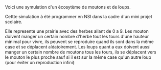 Voici une symulation d'un écosytème de moutons et de loups.

Cettte simulation à été programmer en NSI dans la cadre d'un mini projet scolaire.

Elle represente une prairie avec des herbes allant de 0 a 9. Les mouton doivent manger un certain nombre d'herbe tout les tours d'une hauteur minimal pour vivre, ils peuvent se reproduire quand ils sont dans la même case et se déplacent aléatoirement. Les loups quant a eux doivent aussi manger un certain nombre de moutons tous les tours, ils se déplacent vers le mouton le plus proche sauf si il est sur la même case qu'un autre loup (pour éviter un reproduction infini)
